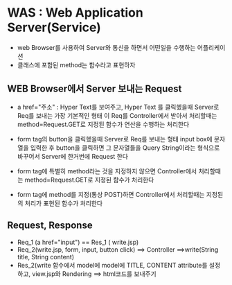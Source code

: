 # WAS : Web Application Server(Service)
* web Browser를 사용하여 Server와 통신을 하면서 어떤일을 수행하는 어플리케이션
* 클래스에 포함된 method는 함수라고 표현하자

## WEB Browser에서 Server 보내는 Request
* a href="주소" : Hyper Text를 보여주고, Hyper Text 를 클릭헸을때 Server로 Req를 보내는 가장 기본적인 형태
이 Req를 Controller에서 받아서 처리할때는 method=Request.GET로 지정된 함수가 연산을 수행하는 처리한다

* form tag의 button을 클릭헸을때 Server로 Req를 보내는 형태
input box에 문자열을 입력한 후 button을 클릭하면 그 문자열들을 Query String이라는 형식으로 바꾸어서 Server에 한거번에 Request 한다

* form tag에 특별히 method라는 것을 지정하지 않으면
Controller에서 처리할때는 method=Request.GET로 지정된 함수가 처리한다
* form tag에 method를 지정(통상 POST)하면 
Controller에서 처리할때는 지정된의 처리가 표현된 함수가 처리한다

## Request, Response
* Req_1 (a href="input") == Res_1 ( write.jsp)
* Req_2(write.jsp, form, input, button click) ==> Controller ==>write(String title, String content)
* Res_2(write 함수에서 model에 model에 TITLE, CONTENT attribute를 설정하고, view.jsp와 Rendering ==> html코드를 보내주기

